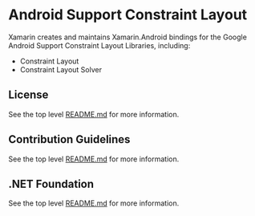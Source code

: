 Android Support Constraint Layout
=================================

Xamarin creates and maintains Xamarin.Android bindings for the Google Android Support Constraint Layout Libraries, including:

 - Constraint Layout
 - Constraint Layout Solver


## License

See the top level [README.md](../README.md) for more information.

## Contribution Guidelines

See the top level [README.md](../README.md) for more information.

## .NET Foundation

See the top level [README.md](../README.md) for more information.

